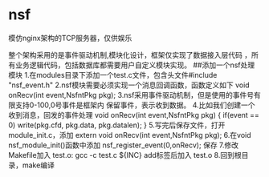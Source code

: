 # nsf
模仿nginx架构的TCP服务器，仅供娱乐

整个架构采用的是事件驱动机制,模块化设计，框架仅实现了数据接入层代码 
，所有业务逻辑代码，包括数据库都需要用户自定义模块实现。 
##添加一个nsf处理模块 
1.在modules目录下添加一个test.c文件，包含头文件#include "nsf_event.h" 
2.nsf模块需要必须实现一个消息回调函数，函数定义如下 
	void onRecv(int event,NsfntPkg pkg); 
3.nsf采用事件驱动机制，但是使用的事件号有限支持0-100,0号事件是框架内 
保留事件，表示收到数据。 
4.比如我们创建一个收到消息，回发的事件处理 
	void onRecv(int event,NsfntPkg pkg) 
	{ 
		if(event == 0) 
			write(pkg.cfd, pkg.data, pkg.datalen); 
	} 
5.写完后保存文件，打开module_init.c，添加 
	extern void onRecv(int event,NsfntPkg pkg); 
6.在void nsf_module_init()函数中添加 
	nsf_register_event(0,onRecv); 
  保存 
7.修改Makefile加入 
	test.o: 
		gcc -c test.c ${INC} 
  add标签后加入 test.o 
8.回到根目录，make编译 
